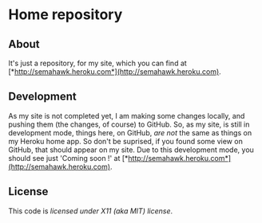# Home repository

## About
It's just a repository, for my site, which you can find at [*http://semahawk.heroku.com*](http://semahawk.heroku.com).

## Development
As my site is not completed yet, I am making some changes locally, and pushing them (the changes, of course) to GitHub.
So, as my site, is still in development mode, things here, on GitHub, _are not_ the same as things on my Heroku home app. So don't be suprised, if you found some view on GitHub, that should appear on my site. Due to this development mode, you should see just 'Coming soon !' at [*http://semahawk.heroku.com*](http://semahawk.heroku.com).

## License
This code is _licensed under X11 (aka *MIT*) license_.
